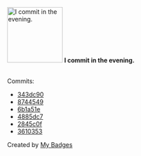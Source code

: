 <img src="https://my-badges.github.io/my-badges/evening-commits.png" alt="I commit in the evening." title="I commit in the evening." width="128">
<strong>I commit in the evening.</strong>
<br><br>

Commits:

- <a href="https://github.com/mmichie/dotfiles/commit/343dc902777de7095585c71d000af652cc26ee75">343dc90</a>
- <a href="https://github.com/mmichie/cardsharp/commit/874454951ba3f0725d2e949f6d0de920172dc170">8744549</a>
- <a href="https://github.com/mmichie/cardsharp/commit/6b1a51e9cd20f7e0055639c4cb87f6206efbad35">6b1a51e</a>
- <a href="https://github.com/mmichie/cardsharp/commit/4885dc7b7231f142d531614bab97adece0c579f3">4885dc7</a>
- <a href="https://github.com/mmichie/dotfiles/commit/2845c0fa76c6710fbe60d5ec4680aaafe84a82a0">2845c0f</a>
- <a href="https://github.com/mmichie/dotfiles/commit/3610353b84f1b118a670f3e6f4d12127ca487d98">3610353</a>


Created by <a href="https://github.com/my-badges/my-badges">My Badges</a>